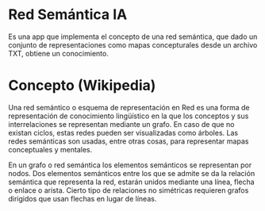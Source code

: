 # Red Semántica IA
Es una app que implementa el concepto de una red semántica, que dado un conjunto de representaciones
como mapas concepturales desde un archivo TXT, obtiene un conocimiento.

# Concepto (Wikipedia)

Una red semántico o esquema de representación en Red es una forma de representación de conocimiento lingüístico en la que los 
conceptos y sus interrelaciones se representan mediante un grafo. En caso de que no existan ciclos, estas redes pueden ser visualizadas 
como árboles. Las redes semánticas son usadas, entre otras cosas, para representar mapas conceptuales y mentales. 

En un grafo o red semántica los elementos semánticos se representan por nodos. Dos elementos semánticos entre los que se 
admite se da la relación semántica que representa la red, estarán unidos mediante una línea, flecha o enlace o arista. 
Cierto tipo de relaciones no simétricas requieren grafos dirigidos que usan flechas en lugar de líneas.
